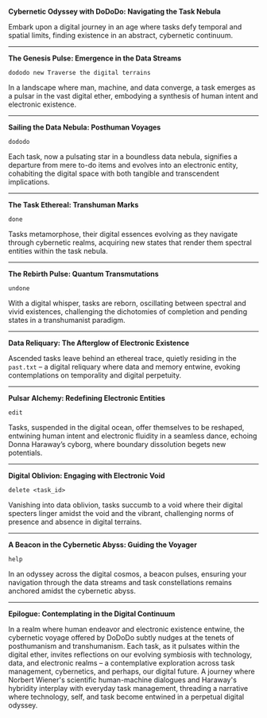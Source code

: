 **Cybernetic Odyssey with DoDoDo: Navigating the Task Nebula**

Embark upon a digital journey in an age where tasks defy temporal and spatial limits, finding existence in an abstract, cybernetic continuum.

---

**The Genesis Pulse: Emergence in the Data Streams**

```
dododo new Traverse the digital terrains
```
In a landscape where man, machine, and data converge, a task emerges as a pulsar in the vast digital ether, embodying a synthesis of human intent and electronic existence.

---

**Sailing the Data Nebula: Posthuman Voyages**

```
dododo
```
Each task, now a pulsating star in a boundless data nebula, signifies a departure from mere to-do items and evolves into an electronic entity, cohabiting the digital space with both tangible and transcendent implications.

---

**The Task Ethereal: Transhuman Marks**

```
done
```
Tasks metamorphose, their digital essences evolving as they navigate through cybernetic realms, acquiring new states that render them spectral entities within the task nebula.

---

**The Rebirth Pulse: Quantum Transmutations**

```
undone
```
With a digital whisper, tasks are reborn, oscillating between spectral and vivid existences, challenging the dichotomies of completion and pending states in a transhumanist paradigm.

---

**Data Reliquary: The Afterglow of Electronic Existence**

Ascended tasks leave behind an ethereal trace, quietly residing in the `past.txt` – a digital reliquary where data and memory entwine, evoking contemplations on temporality and digital perpetuity.

---

**Pulsar Alchemy: Redefining Electronic Entities**

```
edit
```
Tasks, suspended in the digital ocean, offer themselves to be reshaped, entwining human intent and electronic fluidity in a seamless dance, echoing Donna Haraway’s cyborg, where boundary dissolution begets new potentials.

---

**Digital Oblivion: Engaging with Electronic Void**

```
delete <task_id>
```
Vanishing into data oblivion, tasks succumb to a void where their digital specters linger amidst the void and the vibrant, challenging norms of presence and absence in digital terrains.

---

**A Beacon in the Cybernetic Abyss: Guiding the Voyager**

```
help
```
In an odyssey across the digital cosmos, a beacon pulses, ensuring your navigation through the data streams and task constellations remains anchored amidst the cybernetic abyss.

---

**Epilogue: Contemplating in the Digital Continuum**

In a realm where human endeavor and electronic existence entwine, the cybernetic voyage offered by DoDoDo subtly nudges at the tenets of posthumanism and transhumanism. Each task, as it pulsates within the digital ether, invites reflections on our evolving symbiosis with technology, data, and electronic realms – a contemplative exploration across task management, cybernetics, and perhaps, our digital future. A journey where Norbert Wiener's scientific human-machine dialogues and Haraway's hybridity interplay with everyday task management, threading a narrative where technology, self, and task become entwined in a perpetual digital odyssey.